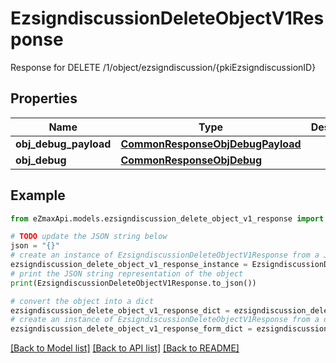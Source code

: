 # EzsigndiscussionDeleteObjectV1Response

Response for DELETE /1/object/ezsigndiscussion/{pkiEzsigndiscussionID}

## Properties

Name | Type | Description | Notes
------------ | ------------- | ------------- | -------------
**obj_debug_payload** | [**CommonResponseObjDebugPayload**](CommonResponseObjDebugPayload.md) |  | 
**obj_debug** | [**CommonResponseObjDebug**](CommonResponseObjDebug.md) |  | [optional] 

## Example

```python
from eZmaxApi.models.ezsigndiscussion_delete_object_v1_response import EzsigndiscussionDeleteObjectV1Response

# TODO update the JSON string below
json = "{}"
# create an instance of EzsigndiscussionDeleteObjectV1Response from a JSON string
ezsigndiscussion_delete_object_v1_response_instance = EzsigndiscussionDeleteObjectV1Response.from_json(json)
# print the JSON string representation of the object
print(EzsigndiscussionDeleteObjectV1Response.to_json())

# convert the object into a dict
ezsigndiscussion_delete_object_v1_response_dict = ezsigndiscussion_delete_object_v1_response_instance.to_dict()
# create an instance of EzsigndiscussionDeleteObjectV1Response from a dict
ezsigndiscussion_delete_object_v1_response_form_dict = ezsigndiscussion_delete_object_v1_response.from_dict(ezsigndiscussion_delete_object_v1_response_dict)
```
[[Back to Model list]](../README.md#documentation-for-models) [[Back to API list]](../README.md#documentation-for-api-endpoints) [[Back to README]](../README.md)


